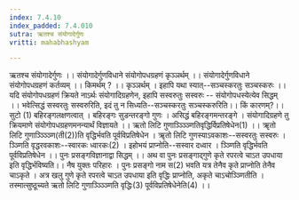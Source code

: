 ```yaml
---
index: 7.4.10
index_padded: 7.4.010
sutra: ऋतश्च संयोगादेर्गुणः
vritti: mahabhashyam

---
```

 ऋतश्च संयोगादेर्गुणः ।। संयोगादेर्गुणविधाने संयोगोपधग्रहणं कृञ्ञर्थम् ।। संयोगादेर्गुणविधाने संयोगोपधग्रहणं कर्तव्यम् ।। किमर्थम् ? ।। कृञ्ञर्थम् । इहापि यथा स्यात्--सञ्चस्करतुः सञ्चस्करुः ।। यदि संयोगोपधग्रहणं क्रियते नाऽर्थः संयोगादिग्रहणेन, इहापि सस्वरुतुः सस्वरुः -- संयोगोपधस्येत्येव सिद्धम् ।। भवेत्सिद्धं सस्वरतुः सस्वरुरिति, इदं तु न सिध्यति--सञ्चस्करतुः सञ्चस्करुरिति।। किं कारणम्?।। सुटो (1) बहिरङ्गलक्षणत्वात् । बहिरङ्गः सुडन्तरङ्गो गुणः । असिद्धं बहिरङ्गमन्तरङ्गे । संयोगादिग्रहणे तु क्रियमाणे संयोगोपधग्रहणमनन्यार्थं विज्ञायते ।। ऋतो लिटि गुणाञ्ञ्ञ्ञ्णितिवृद्धिर्विप्रतिषेधेन(1) ।। ॠतो लिटि गुणाञ्ञ्ञ्ञ्णि(ती(2))ति वृद्धिर्भवति पूर्वविप्रतिषेधेन । ॠतो लिटि गुणस्याऽवकाशः--सस्वरतुः सस्वरुः । ञ्ञ्णिति वृद्धरवकाशः--स्वारकः ध्वारकः(2) । इहोभयं प्राप्नोति--सस्वार दध्वार । ञ्ञ्णिति वृद्धिर्भवति पूर्वविप्रतिषेधेन ।। पुनः प्रसङ्गविज्ञानाद्वा सिद्धम् ।। अथ वा पुनः प्रसङ्गाद्गुणे कृते रपरत्वे चाऽत उपधाया इति वृद्धिर्भविष्यति।। नैष युक्तः परिहारः । पुनः प्रसङ्गो नाम स(2) भवति यत्र तेनैव कृते प्राप्नोति तेनैव चाऽकृते । अत्र खलु गुणे कृते रपरत्वे चाऽत उपधाया इति वृद्धिः प्राप्नोति, अकृते चाऽचोञ्ञ्णितीति । तस्मात्सुष्ठूच्यते ऋतो लिटि गुणाञ्ञ्ञ्ञ्णिति वृद्धिः(3) पूर्वविप्रतिषेधेनेति(4) ।। 